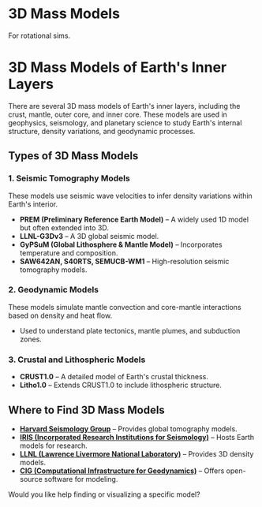 # 3D Mass Models

For rotational sims.

# 3D Mass Models of Earth's Inner Layers

There are several 3D mass models of Earth's inner layers, including the crust, mantle, outer core, and inner core. These models are used in geophysics, seismology, and planetary science to study Earth's internal structure, density variations, and geodynamic processes.

## **Types of 3D Mass Models**
### **1. Seismic Tomography Models**
These models use seismic wave velocities to infer density variations within Earth's interior.

- **PREM (Preliminary Reference Earth Model)** – A widely used 1D model but often extended into 3D.
- **LLNL-G3Dv3** – A 3D global seismic model.
- **GyPSuM (Global Lithosphere & Mantle Model)** – Incorporates temperature and composition.
- **SAW642AN, S40RTS, SEMUCB-WM1** – High-resolution seismic tomography models.

### **2. Geodynamic Models**
These models simulate mantle convection and core-mantle interactions based on density and heat flow.

- Used to understand plate tectonics, mantle plumes, and subduction zones.

### **3. Crustal and Lithospheric Models**
- **CRUST1.0** – A detailed model of Earth's crustal thickness.
- **Litho1.0** – Extends CRUST1.0 to include lithospheric structure.

## **Where to Find 3D Mass Models**
- **[Harvard Seismology Group](https://seismology.harvard.edu/)** – Provides global tomography models.
- **[IRIS (Incorporated Research Institutions for Seismology)](https://ds.iris.edu/ds/products/emc/)** – Hosts Earth models for research.
- **[LLNL (Lawrence Livermore National Laboratory)](https://geodynamics.org/)** – Provides 3D density models.
- **[CIG (Computational Infrastructure for Geodynamics)](https://geodynamics.org/)** – Offers open-source software for modeling.

Would you like help finding or visualizing a specific model?
